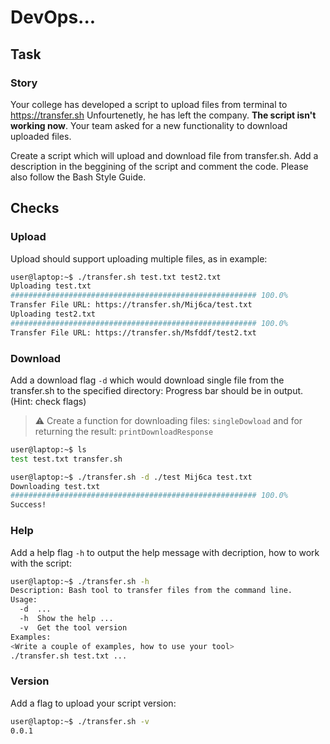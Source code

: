 # DevOps...

## Task

### Story
Your college has developed a script to upload files from terminal to https://transfer.sh Unfourtenetly, he has left the company. **The script isn't working now**. Your team asked for a new functionality to download uploaded files.

Create a script which will upload and download file from transfer.sh. Add a description in the beggining of the script and comment the code. Please also follow the Bash Style Guide.

## Checks

### Upload

Upload should support uploading multiple files, as in example:

```bash
user@laptop:~$ ./transfer.sh test.txt test2.txt
Uploading test.txt
####################################################### 100.0%
Transfer File URL: https://transfer.sh/Mij6ca/test.txt
Uploading test2.txt
####################################################### 100.0%
Transfer File URL: https://transfer.sh/Msfddf/test2.txt
```

### Download

Add a download flag `-d` which would download single file from the transfer.sh to the specified directory:
Progress bar should be in output. (Hint: check flags)

> :warning: Create a function for downloading files: `singleDowload` and for returning the result: `printDownloadResponse`

```bash
user@laptop:~$ ls 
test test.txt transfer.sh

user@laptop:~$ ./transfer.sh -d ./test Mij6ca test.txt
Downloading test.txt
####################################################### 100.0%
Success!
```

### Help

Add a help flag `-h` to output the help message with decription, how to work with the script:

```bash
user@laptop:~$ ./transfer.sh -h
Description: Bash tool to transfer files from the command line.
Usage:
  -d  ...
  -h  Show the help ... 
  -v  Get the tool version
Examples:
<Write a couple of examples, how to use your tool>
./transfer.sh test.txt ...
```

### Version

Add a flag to upload your script version:

```bash
user@laptop:~$ ./transfer.sh -v
0.0.1
```